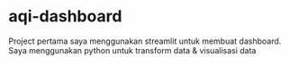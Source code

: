 # aqi-dashboard

Project pertama saya menggunakan streamlit untuk membuat dashboard.
Saya menggunakan python untuk transform data & visualisasi data
